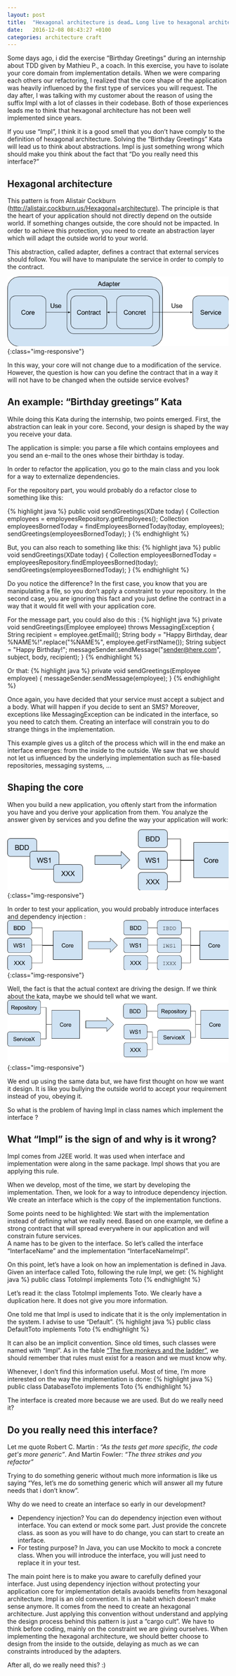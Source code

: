 ```yaml
---
layout: post
title:  "Hexagonal architecture is dead… Long live to hexagonal architecture!"
date:   2016-12-08 08:43:27 +0100
categories: architecture craft
---
```



Some days ago, i did the exercise “Birthday Greetings” during an internship 
about TDD given by Mathieu P., a coach. In this exercise, you have to isolate 
your core domain from implementation details. When we were comparing each others 
our refactoring, I realized that the core shape of the application was heavily 
influenced by the first type of services you will request. The day after, 
I was talking with my customer about the reason of using the suffix Impl with 
a lot of classes in their codebase. Both of those experiences leads me to think 
that hexagonal architecture has not been well implemented since years.


If you use “Impl”, I think it is a good smell that you don’t have comply to the 
definition of hexagonal architecture. Solving the “Birthday Greetings” Kata will 
lead us to think about abstractions. Impl is just something wrong which should make 
you think about the fact that “Do you really need this interface?”

## Hexagonal architecture

This pattern is from Alistair Cockburn (http://alistair.cockburn.us/Hexagonal+architecture). 
The principle is that the heart of your application should not directly depend on the outside world. 
If something changes outside, the core should not be impacted. In order to achieve this protection, 
you need to create an abstraction layer which will adapt the outside world to your world.


This abstraction, called adapter, defines a contract that external services should follow. You will 
have to manipulate the service in order to comply to the contract.

![A basic hexagonal architecture](/images/2016-12-08-hexagonal-architecture-is-dead-1.png){:class="img-responsive"}


In this way, your core will not change due to a modification of the service. However, the question 
is how can you define the contract that in a way it will not have to be changed when the outside 
service evolves? 


## An example: “Birthday greetings” Kata

While doing this Kata during the internship, two points emerged. First, the abstraction can leak 
in your core. Second, your design is shaped by the way you receive your data.


The application is simple: you parse a file which contains employees and you send an e-mail to 
the ones whose their birthday is today. 


In order to refactor the application, you go to the main class and you look for a way to 
externalize dependencies.


For the repository part, you would probably do a refactor close to something like this:


{% highlight java %}
public void sendGreetings(XDate today) {
   Collection<Employee> employees = employeesRepository.getEmployees();
   Collection<Employee> employeesBornedToday = findEmployeesBornedToday(today, employees);
   sendGreetings(employeesBornedToday);
}
{% endhighlight %}

But, you can also reach to something like this:
{% highlight java %}
public void sendGreetings(XDate today) {
   Collection<Employee> employeesBornedToday = employeesRepository.findEmployeesBorned(today);
   sendGreetings(employeesBornedToday);
}
{% endhighlight %}


Do you notice the difference? In the first case, you know that you are manipulating a file, 
so you don’t apply a constraint to your repository. In the second case, you are ignoring 
this fact and you just define the contract in a way that it would fit well with your application core.


For the message part, you could also do this :
{% highlight java %}
private void sendGreetings(Employee employee) throws MessagingException {
   String recipient = employee.getEmail();
   String body = "Happy Birthday, dear %NAME%!".replace("%NAME%", employee.getFirstName());
   String subject = "Happy Birthday!";
   messageSender.sendMessage("sender@here.com", subject, body, recipient);
}
{% endhighlight %}

Or that:
{% highlight java %}
private void sendGreetings(Employee employee) {
   messageSender.sendMessage(employee);
}
{% endhighlight %}

Once again, you have decided that your service must accept a subject and a body. What will happen 
if you decide to sent an SMS? Moreover, exceptions like MessagingException can be indicated in the 
interface, so you need to catch them. Creating an interface will constrain you to do strange things 
in the implementation.


This example gives us a glitch of the process which will in the end make an interface emerges: 
from the inside to the outside. We saw that we should not let us influenced by the underlying 
implementation such as file-based repositories, messaging systems, ...


## Shaping the core
When you build a new application, you oftenly start from the information you have and you derive 
your application from them. You analyze the answer given by services and you define the way your 
application will work:

![A basic hexagonal architecture](/images/2016-12-08-hexagonal-architecture-is-dead-2.png){:class="img-responsive"}


In order to test your application, you would probably introduce interfaces and dependency injection :
![A basic hexagonal architecture](/images/2016-12-08-hexagonal-architecture-is-dead-3.png){:class="img-responsive"}


Well, the fact is that the actual context are driving the design. If we think about the kata, maybe we should tell what we want.
![A basic hexagonal architecture](/images/2016-12-08-hexagonal-architecture-is-dead-4.png){:class="img-responsive"}


We end up using the same data but, we have first thought on how we want it design.  It is like you bullying the outside world to accept your requirement instead of you, obeying it.


So what is the problem of having Impl in class names which implement the interface ?


## What “Impl” is the sign of and why is it wrong?

Impl comes from J2EE world. It was used when interface and implementation were along in the same package. Impl shows that you are applying this rule.


When we develop, most of the time, we start by developing the implementation. Then, we look for a way to introduce dependency injection. We create an interface which is the copy of the implementation functions. 


Some points need to be highlighted:
We start with the implementation instead of defining what we really need. 
Based on one example, we define a strong contract that will spread everywhere in our application and will constrain future services.  
A name has to be given to the  interface. So let’s called the interface “InterfaceName” and the implementation “InterfaceNameImpl”. 


On this point, let’s have a look on how an implementation is defined in Java. Given an interface called Toto, following the rule Impl, we get:
{% highlight java %}
public class TotoImpl implements Toto
{% endhighlight %}

Let’s read it: the class TotoImpl implements Toto. We clearly have a duplication here. It does not give you more information.


One told me that Impl is used to indicate that it is the only implementation in the system. I advise to use “Default”. 
{% highlight java %}
public class DefaultToto implements Toto
{% endhighlight %}


It can also be an implicit convention. Since old times, such classes were named with “Impl”. As in the fable 
[“The five monkeys and the ladder”][five-monkeys], 
we should remember that rules must exist for a reason and we must know why.


Whenever, I don’t find this information useful. Most of time, I’m more interested on the way the implementation is done:
{% highlight java %}
public class DatabaseToto implements Toto
{% endhighlight %}


The interface is created more because we are used. But do we really need it?


## Do you really need this interface?
Let me quote Robert C. Martin : *“As the tests get more specific, the code get's more generic”*.
And Martin Fowler: *“The three strikes and you refactor”*


Trying to do something generic without much more information is like us saying 
“Yes, let’s me do something generic which will answer all my future needs that i don’t know”.


Why do we need to create an interface so early in our development? 
 + Dependency injection? You can do dependency injection even without interface. 
You can extend or mock some part. Just provide the concrete class. as soon as you 
will have to do change, you can start to create an interface.
 + For testing purpose? In Java, you can use Mockito to mock a concrete class. 
When you will introduce the interface, you will just need to replace it in your test.


The main point here is to make you aware to carefully defined your interface. Just using 
dependency injection without protecting your application core for implementation details
avaoids benefits from hexagonal architecture.
Impl is an old convention. It is an habit which doesn’t make sense anymore. It comes from 
the need to create an hexagonal architecture. Just applying this convention without 
understand and applying the design process behind this pattern is just a “cargo cult”.
We have to think before coding, mainly on the constraint we are giving ourselves. 
When implementing the hexagonal architecture, we should better choose to design from 
the inside to the outside, delaying as much as we can constraints introduced by the adapters.


After all, do we really need this? :)

[five-monkeys]: http://www.wisdompills.com/2014/05/28/the-famous-social-experiment-5-monkeys-a-ladder/  



